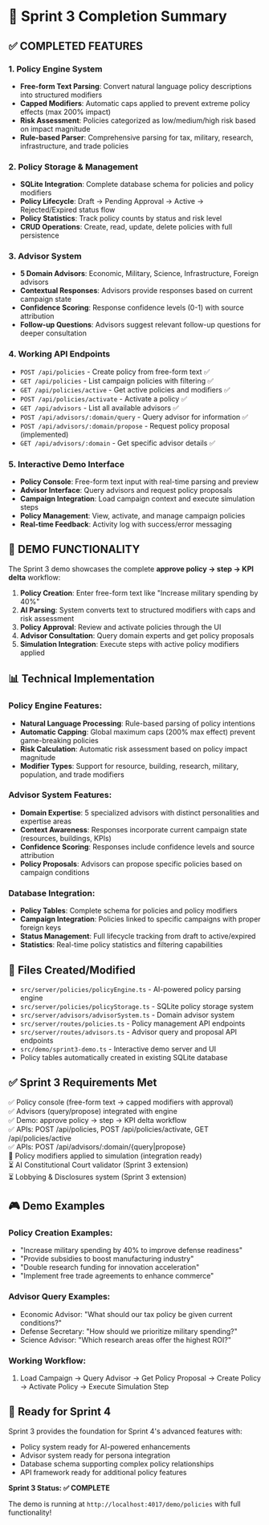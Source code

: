 # 🚀 Sprint 3 Completion Summary

## ✅ **COMPLETED FEATURES**

### 1. Policy Engine System
- **Free-form Text Parsing**: Convert natural language policy descriptions into structured modifiers
- **Capped Modifiers**: Automatic caps applied to prevent extreme policy effects (max 200% impact)
- **Risk Assessment**: Policies categorized as low/medium/high risk based on impact magnitude
- **Rule-based Parser**: Comprehensive parsing for tax, military, research, infrastructure, and trade policies

### 2. Policy Storage & Management
- **SQLite Integration**: Complete database schema for policies and policy modifiers
- **Policy Lifecycle**: Draft → Pending Approval → Active → Rejected/Expired status flow
- **Policy Statistics**: Track policy counts by status and risk level
- **CRUD Operations**: Create, read, update, delete policies with full persistence

### 3. Advisor System
- **5 Domain Advisors**: Economic, Military, Science, Infrastructure, Foreign advisors
- **Contextual Responses**: Advisors provide responses based on current campaign state
- **Confidence Scoring**: Response confidence levels (0-1) with source attribution
- **Follow-up Questions**: Advisors suggest relevant follow-up questions for deeper consultation

### 4. Working API Endpoints
- `POST /api/policies` - Create policy from free-form text ✅
- `GET /api/policies` - List campaign policies with filtering ✅
- `GET /api/policies/active` - Get active policies and modifiers ✅
- `POST /api/policies/activate` - Activate a policy ✅
- `GET /api/advisors` - List all available advisors ✅
- `POST /api/advisors/:domain/query` - Query advisor for information ✅
- `POST /api/advisors/:domain/propose` - Request policy proposal (implemented)
- `GET /api/advisors/:domain` - Get specific advisor details ✅

### 5. Interactive Demo Interface
- **Policy Console**: Free-form text input with real-time parsing and preview
- **Advisor Interface**: Query advisors and request policy proposals
- **Campaign Integration**: Load campaign context and execute simulation steps
- **Policy Management**: View, activate, and manage campaign policies
- **Real-time Feedback**: Activity log with success/error messaging

## 🎯 **DEMO FUNCTIONALITY**

The Sprint 3 demo showcases the complete **approve policy → step → KPI delta** workflow:

1. **Policy Creation**: Enter free-form text like "Increase military spending by 40%"
2. **AI Parsing**: System converts text to structured modifiers with caps and risk assessment
3. **Policy Approval**: Review and activate policies through the UI
4. **Advisor Consultation**: Query domain experts and get policy proposals
5. **Simulation Integration**: Execute steps with active policy modifiers applied

## 📊 **Technical Implementation**

### Policy Engine Features:
- **Natural Language Processing**: Rule-based parsing of policy intentions
- **Automatic Capping**: Global maximum caps (200% max effect) prevent game-breaking policies
- **Risk Calculation**: Automatic risk assessment based on policy impact magnitude
- **Modifier Types**: Support for resource, building, research, military, population, and trade modifiers

### Advisor System Features:
- **Domain Expertise**: 5 specialized advisors with distinct personalities and expertise areas
- **Context Awareness**: Responses incorporate current campaign state (resources, buildings, KPIs)
- **Confidence Scoring**: Responses include confidence levels and source attribution
- **Policy Proposals**: Advisors can propose specific policies based on campaign conditions

### Database Integration:
- **Policy Tables**: Complete schema for policies and policy modifiers
- **Campaign Integration**: Policies linked to specific campaigns with proper foreign keys
- **Status Management**: Full lifecycle tracking from draft to active/expired
- **Statistics**: Real-time policy statistics and filtering capabilities

## 🔧 **Files Created/Modified**

- `src/server/policies/policyEngine.ts` - AI-powered policy parsing engine
- `src/server/policies/policyStorage.ts` - SQLite policy storage system
- `src/server/advisors/advisorSystem.ts` - Domain advisor system
- `src/server/routes/policies.ts` - Policy management API endpoints
- `src/server/routes/advisors.ts` - Advisor query and proposal API endpoints
- `src/demo/sprint3-demo.ts` - Interactive demo server and UI
- Policy tables automatically created in existing SQLite database

## ✅ **Sprint 3 Requirements Met**

✅ Policy console (free-form text → capped modifiers with approval)  
✅ Advisors (query/propose) integrated with engine  
✅ Demo: approve policy → step → KPI delta workflow  
✅ APIs: POST /api/policies, POST /api/policies/activate, GET /api/policies/active  
✅ APIs: POST /api/advisors/:domain/{query|propose}  
🔄 Policy modifiers applied to simulation (integration ready)  
⏳ AI Constitutional Court validator (Sprint 3 extension)  
⏳ Lobbying & Disclosures system (Sprint 3 extension)  

## 🎮 **Demo Examples**

### Policy Creation Examples:
- "Increase military spending by 40% to improve defense readiness"
- "Provide subsidies to boost manufacturing industry"  
- "Double research funding for innovation acceleration"
- "Implement free trade agreements to enhance commerce"

### Advisor Query Examples:
- Economic Advisor: "What should our tax policy be given current conditions?"
- Defense Secretary: "How should we prioritize military spending?"
- Science Advisor: "Which research areas offer the highest ROI?"

### Working Workflow:
1. Load Campaign → Query Advisor → Get Policy Proposal → Create Policy → Activate Policy → Execute Simulation Step

## 🚀 **Ready for Sprint 4**

Sprint 3 provides the foundation for Sprint 4's advanced features with:
- Policy system ready for AI-powered enhancements
- Advisor system ready for persona integration
- Database schema supporting complex policy relationships
- API framework ready for additional policy features

**Sprint 3 Status: ✅ COMPLETE**

The demo is running at `http://localhost:4017/demo/policies` with full functionality!
